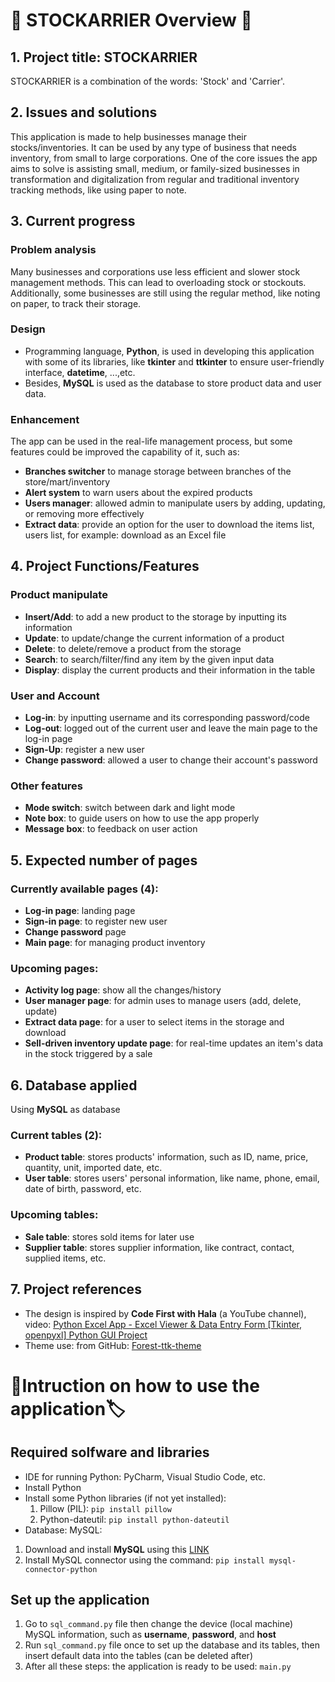 # 📜 STOCKARRIER Overview 📖
## 1. Project title: STOCKARRIER
STOCKARRIER is a combination of the words: 'Stock' and 'Carrier'. 
## 2. Issues and solutions
This application is made to help businesses manage their stocks/inventories. It can be used by any type of business that needs inventory, from small to large corporations. One of the core issues the app aims to solve is assisting small, medium, or family-sized businesses in transformation and digitalization from regular and traditional inventory tracking methods, like using paper to note.
## 3. Current progress
### Problem analysis
Many businesses and corporations use less efficient and slower stock management methods. This can lead to overloading stock or stockouts. Additionally, some businesses are still using the regular method, like noting on paper, to track their storage.
### Design
* Programming language, **Python**, is used in developing this application with some of its libraries, like **tkinter** and **ttkinter** to ensure user-friendly interface, **datetime**, ...,etc. 
* Besides, **MySQL** is used as the database to store product data and user data.
### Enhancement
The app can be used in the real-life management process, but some features could be improved the capability of it, such as:
* **Branches switcher**  to manage storage between branches of the store/mart/inventory
* **Alert system** to warn users about the expired products
* **Users manager**: allowed admin to manipulate users by adding, updating, or removing more effectively
* **Extract data**: provide an option for the user to download the items list, users list, for example: download as an Excel file
## 4. Project Functions/Features
### Product manipulate
* **Insert/Add**: to add a new product to the storage by inputting its information
* **Update**: to update/change the current information of a product
* **Delete**: to delete/remove a product from the storage
* **Search**: to search/filter/find any item by the given input data
* **Display**: display the current products and their information in the table
### User and Account
* **Log-in**: by inputting username and its corresponding password/code
* **Log-out**: logged out of the current user and leave the main page to the log-in page
* **Sign-Up**: register a new user
* **Change password**: allowed a user to change their account's password
### Other features
* **Mode switch**: switch between dark and light mode
* **Note box**: to guide users on how to use the app properly
* **Message box**: to feedback on user action
## 5. Expected number of pages
### Currently available pages (4):
* **Log-in page**: landing page
* **Sign-in page**: to register new user
* **Change password** page
* **Main page**: for managing product inventory
### Upcoming pages:
* **Activity log page**: show all the changes/history
* **User manager page**: for admin uses to manage users (add, delete, update)
* **Extract data page**: for a user to select items in the storage and download
* **Sell-driven inventory update page**: for real-time updates an item's data in the stock triggered by a sale
## 6. Database applied
 Using **MySQL** as database
### Current tables (2):
* **Product table**: stores products' information, such as ID, name, price, quantity, unit, imported date, etc.
* **User table**: stores users' personal information, like name, phone, email, date of birth, password, etc.
### Upcoming tables:
* **Sale table**: stores sold items for later use
* **Supplier table**: stores supplier information, like contract, contact, supplied items, etc.
## 7. Project references
* The design is inspired by **Code First with Hala** (a YouTube channel), video: [Python Excel App - Excel Viewer & Data Entry Form [Tkinter, openpyxl] Python GUI Project](https://youtu.be/8m4uDS_nyCk?si=G0PStO7G0t3XQLad)
* Theme use: from GitHub: [Forest-ttk-theme](https://github.com/rdbende/Forest-ttk-theme)
# 🚀Intruction on how to use the application🏷️
## Required solfware and libraries
* IDE for running Python: PyCharm, Visual Studio Code, etc.
* Install Python
* Install some Python libraries (if not yet installed):
  1. Pillow (PIL): `pip install pillow`
  2. Python-dateutil: `pip install python-dateutil`
* Database: MySQL:
 1. Download and install **MySQL** using this [LINK](https://dev.mysql.com/downloads/installer/)
 2. Install MySQL connector using the command: `pip install mysql-connector-python`
## Set up the application
 1. Go to `sql_command.py` file then change the device (local machine) MySQL information, such as **username**, **password**, and **host**
 2. Run `sql_command.py` file once to set up the database and its tables, then insert default data into the tables (can be deleted after)
 3. After all these steps: the application is ready to be used: `main.py`
  


